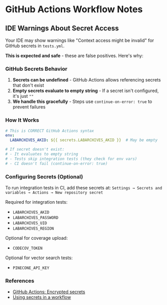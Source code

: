 # GitHub Actions Workflow Notes

## IDE Warnings About Secret Access

Your IDE may show warnings like "Context access might be invalid" for GitHub secrets in `tests.yml`.

**This is expected and safe** - these are false positives. Here's why:

### GitHub Secrets Behavior

1. **Secrets can be undefined** - GitHub Actions allows referencing secrets that don't exist
2. **Empty secrets evaluate to empty string** - If a secret isn't configured, it's just `""`
3. **We handle this gracefully** - Steps use `continue-on-error: true` to prevent failures

### How It Works

```yaml
# This is CORRECT GitHub Actions syntax
env:
  LABARCHIVES_AKID: ${{ secrets.LABARCHIVES_AKID }}  # May be empty

# If secret doesn't exist:
# - It evaluates to empty string
# - Tests skip integration tests (they check for env vars)
# - CI doesn't fail (continue-on-error: true)
```

### Configuring Secrets (Optional)

To run integration tests in CI, add these secrets at:
`Settings → Secrets and variables → Actions → New repository secret`

Required for integration tests:
- `LABARCHIVES_AKID`
- `LABARCHIVES_PASSWORD`
- `LABARCHIVES_UID`
- `LABARCHIVES_REGION`

Optional for coverage upload:
- `CODECOV_TOKEN`

Optional for vector search tests:
- `PINECONE_API_KEY`

### References

- [GitHub Actions: Encrypted secrets](https://docs.github.com/en/actions/security-guides/encrypted-secrets)
- [Using secrets in a workflow](https://docs.github.com/en/actions/security-guides/using-secrets-in-github-actions)
